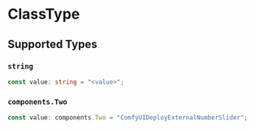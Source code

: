 # ClassType


## Supported Types

### `string`

```typescript
const value: string = "<value>";
```

### `components.Two`

```typescript
const value: components.Two = "ComfyUIDeployExternalNumberSlider";
```

